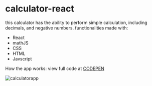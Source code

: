 # calculator-react
this calculator has the ability to perform simple calculation, including decimals, and negative numbers.
functionalities made with:
  - React
  - mathJS
  - CSS
  - HTML
  - Javscript

How the app works:
view full code at [CODEPEN](https://codepen.io/opalkm/pen/PoGwmWa)

![calculatorapp](https://user-images.githubusercontent.com/26353108/104222534-4a174a80-53f7-11eb-88e8-524f23766dea.gif)
